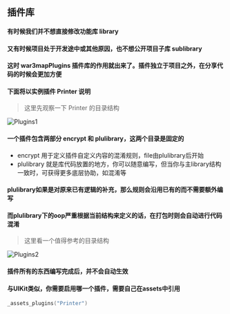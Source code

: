 ## 插件库

#### 有时候我们并不想直接修改功能库 library

#### 又有时候项目处于开发途中或其他原因，也不想公开项目子库 sublibrary

#### 这时 war3mapPlugins 插件库的作用就出来了。插件独立于项目之外，在分享代码的时候会更加方便

#### 下面将以实例插件 Printer 说明

> 这里先观察一下 Printer 的目录结构

![Plugins1](/assets/plugins1.png)

#### 一个插件包含两部分 encrypt 和 plulibrary，这两个目录是固定的

* encrypt 用于定义插件自定义内容的混淆规则，file由plulibrary后开始
* plulibrary 就是库代码放置的地方，你可以随意编写，但当你与主library结构一致时，可获得更多底层协助，如混淆等

#### plulibrary如果是对原来已有逻辑的补充，那么规则会**沿用已有的而不需要额外编写**

#### 而plulibrary下的oop严重根据当前结构来定义的话，在打包时则会自动进行代码混淆

> 这里看一个值得参考的目录结构

![Plugins2](/assets/plugins2.png)

#### 插件所有的东西编写完成后，并不会自动生效

#### 与UIKit类似，你需要启用哪一个插件，需要自己在assets中引用

```lua
_assets_plugins("Printer")
```
